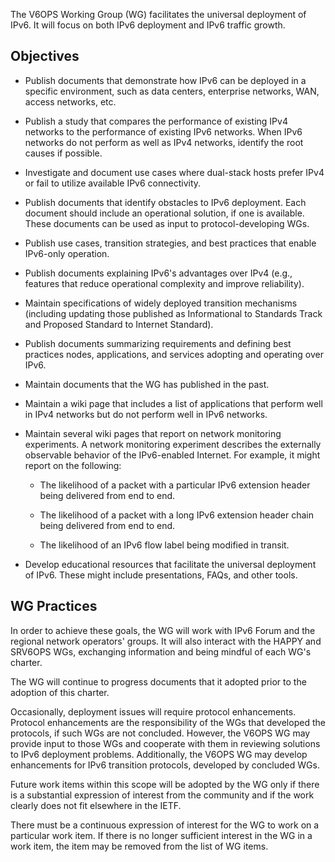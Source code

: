 The V6OPS Working Group (WG) facilitates the universal deployment of IPv6. It will focus on both IPv6 deployment and IPv6 traffic growth.

## Objectives

*  Publish documents that demonstrate how IPv6 can be deployed in a specific environment, such as data centers, enterprise networks, WAN, access networks, etc.

*  Publish a study that compares the performance of existing IPv4 networks to the performance of existing IPv6 networks.  When IPv6 networks do not perform as well as IPv4 networks, identify the root causes if possible.

*  Investigate and document use cases where dual-stack hosts prefer IPv4 or fail to utilize available IPv6 connectivity.

*  Publish documents that identify obstacles to IPv6 deployment. Each document should include an operational solution, if one is available.  These documents can be used as input to protocol-developing WGs.

*  Publish use cases, transition strategies, and best practices that enable IPv6-only operation.

*  Publish documents explaining IPv6's advantages over IPv4 (e.g., features that reduce operational complexity and improve reliability).

*  Maintain specifications of widely deployed transition mechanisms (including updating those published as Informational to Standards Track and Proposed Standard to Internet Standard).

*  Publish documents summarizing requirements and defining best practices nodes, applications, and services adopting and operating over IPv6.

*  Maintain documents that the WG has published in the past.

*  Maintain a wiki page that includes a list of applications that perform well in IPv4 networks but do not perform well in IPv6 networks.

*  Maintain several wiki pages that report on network monitoring experiments.  A network monitoring experiment describes the externally observable behavior of the IPv6-enabled Internet. For example, it might report on the following:

      + The likelihood of a packet with a particular IPv6 extension header being delivered from end to end.
        
      + The likelihood of a packet with a long IPv6 extension header chain being delivered from end to end.
 
      + The likelihood of an IPv6 flow label being modified in transit.

* Develop educational resources that facilitate the universal deployment of IPv6. These might include presentations, FAQs, and other tools.

## WG Practices

In order to achieve these goals, the WG will work with IPv6 Forum and the regional network operators' groups.  It will also interact with the HAPPY and SRV6OPS WGs, exchanging information and being mindful of each WG's charter.

The WG will continue to progress documents that it adopted prior to the adoption of this charter.

Occasionally, deployment issues will require protocol enhancements. Protocol enhancements are the responsibility of the WGs that developed the protocols, if such WGs are not concluded. However, the V6OPS WG may provide input to those WGs and cooperate with them in reviewing solutions to IPv6 deployment problems. Additionally, the V6OPS WG may develop enhancements for IPv6 transition protocols, developed by concluded WGs.

Future work items within this scope will be adopted by the WG only if there is a substantial expression of interest from the community and if the work clearly does not fit elsewhere in the IETF.

There must be a continuous expression of interest for the WG to work on a particular work item.  If there is no longer sufficient interest in the WG in a work item, the item may be removed from the list of WG items.
